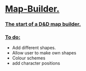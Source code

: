 <h1><ins>Map-Builder.</ins></h1> 
<h3><ins>The start of a D&amp;D map builder.</ins></h3>
<h3> <ins> To do:</ins></h3>
<ul> 
  <li>Add different shapes.</li>
  <li> Allow user to make own shapes</li>
  <li> Colour schemes</li>
  <li> add character positions</li>
</ul>

